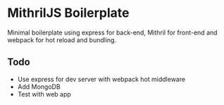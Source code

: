 # MithrilJS Boilerplate

Minimal boilerplate using express for back-end, Mithril for front-end and webpack for hot reload and bundling.

## Todo

- Use express for dev server with webpack hot middleware
- Add MongoDB
- Test with web app